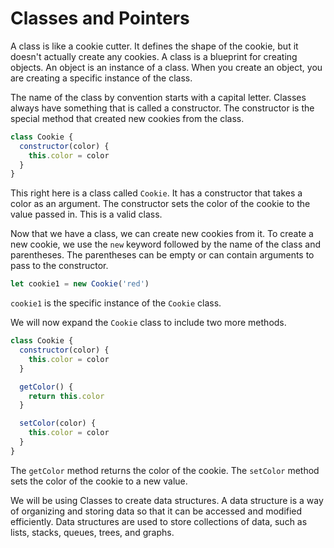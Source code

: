 # Classes and Pointers

A class is like a cookie cutter. It defines the shape of the cookie, but it doesn't actually create any cookies. A class is a blueprint for creating objects. An object is an instance of a class. When you create an object, you are creating a specific instance of the class.

The name of the class by convention starts with a capital letter. Classes always have something that is called a constructor. The constructor is the special method that created new cookies from the class.

```js
class Cookie {
  constructor(color) {
    this.color = color
  }
}
```

This right here is a class called `Cookie`. It has a constructor that takes a color as an argument. The constructor sets the color of the cookie to the value passed in. This is a valid class.

Now that we have a class, we can create new cookies from it. To create a new cookie, we use the `new` keyword followed by the name of the class and parentheses. The parentheses can be empty or can contain arguments to pass to the constructor.

```js
let cookie1 = new Cookie('red')
```

`cookie1` is the specific instance of the `Cookie` class.

We will now expand the `Cookie` class to include two more methods.

```js
class Cookie {
  constructor(color) {
    this.color = color
  }

  getColor() {
    return this.color
  }

  setColor(color) {
    this.color = color
  }
}
```

The `getColor` method returns the color of the cookie. The `setColor` method sets the color of the cookie to a new value.

We will be using Classes to create data structures. A data structure is a way of organizing and storing data so that it can be accessed and modified efficiently. Data structures are used to store collections of data, such as lists, stacks, queues, trees, and graphs.
